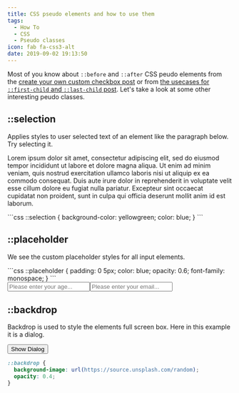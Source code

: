 ```yaml
---
title: CSS pseudo elements and how to use them
tags:
  - How To
  - CSS
  - Pseudo classes
icon: fab fa-css3-alt
date: 2019-09-02 19:13:50
---
```


Most of you know about `::before` and `::after` CSS peudo elements from the [create your own custom checkbox post][1] or from [the usecases for `::first-child` and `::last-child` post][2]. Let's take a look at some other interesting peudo classes.

<div id="pseudo-elements"><link rel="preconnect" href="https://source.unsplash.com"><link rel="preconnect" href="https://pseudo-elements.netlify.com"><link rel="stylesheet" href="https://pseudo-elements.netlify.com/style-for-blog.css"><link rel="prefetch" href="https://source.unsplash.com/random"><h2 id="selection">::selection</h2>Applies styles to user selected text of an element like the paragraph below. Try selecting it.<p>Lorem ipsum dolor sit amet, consectetur adipiscing elit, sed do eiusmod tempor incididunt ut labore et dolore magna aliqua. Ut enim ad minim veniam, quis nostrud exercitation ullamco laboris nisi ut aliquip ex ea commodo consequat. Duis aute irure dolor in reprehenderit in voluptate velit esse cillum dolore eu fugiat nulla pariatur. Excepteur sint occaecat cupidatat non proident, sunt in culpa qui officia deserunt mollit anim id est laborum.</p>
```css
::selection {
  background-color: yellowgreen;
  color: blue;
}
```
<h2 id="placeholder">::placeholder</h2><p>We see the custom placeholder styles for all input elements.</p>
```css
::placeholder {
  padding: 0 5px;
  color: blue;
  opacity: 0.6;
  font-family: monospace;
}
```
<div><input type="number" name="age" id="age" placeholder="Please enter your age..."><input type="email" name="email" id="email" placeholder="Please enter your email..."></div><h2 id="backdrop">::backdrop</h2><p>Backdrop is used to style the elements full screen box. Here in this example it is a dialog.</p><dialog id="dialog"><h2>This is the dialog</h2><form method="dialog"><button type="submit">Close</button></form>
</dialog><button onclick="document.getElementById('dialog').showModal()">Show Dialog</button></div>

```css
::backdrop {
  background-image: url(https://source.unsplash.com/random);
  opacity: 0.4;
}
```

[1]: /2019/08/26/How-to-create-a-custom-checkbox-with-just-CSS/
[2]: /2019/06/10/Usecases-for-first-child-and-last-child-in-css/
